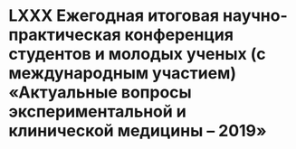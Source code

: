 # LXXX Ежегодная итоговая научно-практическая конференция студентов и молодых ученых (с международным участием) «Актуальные вопросы экспериментальной и клинической медицины – 2019»
